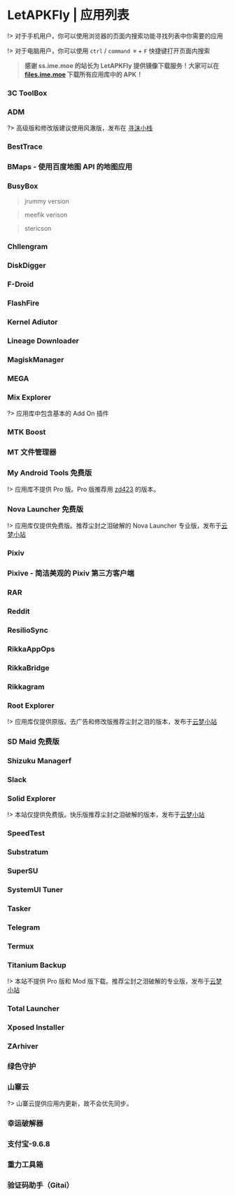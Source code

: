 # LetAPKFly | 应用列表

!> 对于手机用户，你可以使用浏览器的页面内搜索功能寻找列表中你需要的应用

!> 对于电脑用户，你可以使用 `ctrl` / `command ⌘` + `F` 快捷键打开页面内搜索

> **感谢 ss.ime.moe 的站长为 LetAPKFly 提供镜像下载服务！大家可以在 [files.ime.moe](https://files.ime.moe/LetAPKFly/) 下载所有应用库中的 APK！**

### 3C ToolBox
### ADM

?> 高级版和修改版建议使用风澈版，发布在 [寻沫小栈](http://vioren.space)

### BestTrace
### BMaps - 使用百度地图 API 的地图应用
### BusyBox

> jrummy version

> meefik verison

> stericson

### Chllengram
### DiskDigger
### F-Droid
### FlashFire
### Kernel Adiutor
### Lineage Downloader
### MagiskManager
### MEGA
### Mix Explorer

?> 应用库中包含基本的 Add On 插件

### MTK Boost
### MT 文件管理器
### My Android Tools 免费版

!> 应用库不提供 Pro 版。Pro 版推荐用 [zd423](http://www.zdfans.com) 的版本。

### Nova Launcher 免费版

!> 应用库仅提供免费版。推荐尘封之泪破解的 Nova Launcher 专业版，发布于[云梦小站](https://www.htcp.net)

### Pixiv
### Pixive - 简洁美观的 Pixiv 第三方客户端
### RAR
### Reddit
### ResilioSync
### RikkaAppOps
### RikkaBridge
### Rikkagram
### Root Explorer

!> 应用库仅提供原版。去广告和修改版推荐尘封之泪的版本，发布于[云梦小站](https://www.htcp.net)

### SD Maid 免费版
### Shizuku Managerf
### Slack
### Solid Explorer

!> 本站仅提供免费版。快乐版推荐尘封之泪破解的版本，发布于[云梦小站](https://www.htcp.net)

### SpeedTest
### Substratum
### SuperSU
### SystemUI Tuner
### Tasker
### Telegram
### Termux
### Titanium Backup

!> 本站不提供 Pro 版和 Mod 版下载。推荐尘封之泪破解的专业版，发布于[云梦小站](https://www.htcp.net)

### Total Launcher
### Xposed Installer
### ZArhiver
### 绿色守护
### 山寨云

?> 山寨云提供应用内更新，故不会优先同步。

### 幸运破解器
### 支付宝-9.6.8
### 重力工具箱
### 验证码助手（Gitai）
